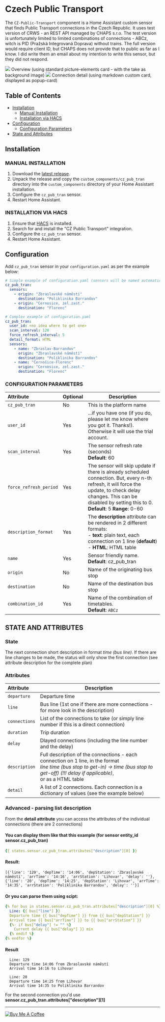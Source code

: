 # Czech Public Transport

The `CZ-Public-Transport` component is a Home Assistant custom sensor that finds Public Transport connections in the Czech Republic. It uses test version of CRWS - an REST API managed by CHAPS s.r.o. The test version is unfortunately limited to limited combinations of connections - ABCz, witch is PID (Pražská Integrovaná Doprava) without trains. The full version would require client ID, but CHAPS does not provide that to public as far as I know. I did write them an email about my intention to write this sensor, but they did not respond. 

<img src="https://github.com/bruxy70/CZ-Public-Transport/blob/master/images/overview.png">
Overview (using standard picture-elements card - with the take as background image)

<img src="https://github.com/bruxy70/CZ-Public-Transport/blob/master/images/connection.png">
Connection detail (using markdown custom card, displayed as popup-card)

## Table of Contents
* [Installation](#installation)
  + [Manual Installation](#manual-installation)
  + [Installation via HACS](#installation-via-hacs)
* [Configuration](#configuration)
  + [Configuration Parameters](#configuration-parameters)
* [State and Attributes](#state-and-attributes)

## Installation

### MANUAL INSTALLATION
1. Download the
   [latest release](https://github.com/bruxy70/CZ-Public-Transport/releases/latest).
2. Unpack the release and copy the `custom_components/cz_pub_tran` directory
   into the `custom_components` directory of your Home Assistant
   installation.
3. Configure the `cz_pub_tran` sensor.
4. Restart Home Assistant.

### INSTALLATION VIA HACS
1. Ensure that [HACS](https://custom-components.github.io/hacs/) is installed.
2. Search for and install the "CZ Public Transport" integration.
3. Configure the `cz_pub_tran` sensor.
4. Restart Home Assistant.

## Configuration
Add `cz_pub_tran` sensor in your `configuration.yaml` as per the example below:
```yaml
# Simple example of configuration.yaml (sensors will be named automatically)
cz_pub_tran:
  sensors:
    - origin: "Zbraslavské náměstí"
      destination: "Poliklinika Barrandov"
    - origin: "Cernosice, zel.zast."
      destination: "Florenc"

# Complex example of configuration.yaml
cz_pub_tran:
  user_id: <no idea where to get one>
  scan_interval: 120
  force_refresh_interval: 5
  detail_format: HTML
  sensors:
    - name: "Zbraslav-Barrandov"
      origin: "Zbraslavské náměstí"
      destination: "Poliklinika Barrandov"
    - name: "Černošice-Florenc"
      origin: "Cernosice, zel.zast."
      destination: "Florenc"

```

### CONFIGURATION PARAMETERS
| Attribute | Optional | Description
|:---------|-----------|-----------
| `cz_pub_tran` | No | This is the platform name
| `user_id` | Yes | ...if you have one (if you do, please let me know where you got it. Thanks!). Otherwise it will use the trial account. 
| `scan_interval` | Yes | The sensor refresh rate (seconds)<br/>**Default**: 60
| `force_refresh_period` | Yes | The sensor will skip update if there is already scheduled connection. But, every n-th refresh, it will force the update, to check delay changes. This can be disabled by setting this to 0.<br/>**Default**: 5  **Range**: 0-60
| `description_format` | Yes | The **description** attribute can be rendered in 2 different formats:<br/>- **text**: plain text, each connection on 1 line (**default**)<br/>- **HTML**: HTML table
| `name` | Yes | Sensor friendly name.<br/>**Default**: cz_pub_tran
| `origin` | No | Name of the originating bus stop
| `destination` | No | Name of the destination bus stop
| `combination_id` | Yes | Name of the combination of timetables.<br/>**Default**: `ABCz`

## STATE AND ATTRIBUTES
### State
The next connection short description in format *time (bus line)*. If there are line changes to be made, the status will only show the first connection (see attribute description for the complete plan)

### Attributes
| Attribute | Description
|:---------|-----------
| `departure` | Departure time
| `line` | Bus line (1st one if there are more connections - for more look in the description)
| `connections` | List of the connections to take (or simply line number if this is a direct connection)
| `duration` | Trip duration
| `delay` | Dlayed connections (including the line number and the delay)
| `description` | Full description of the connections - each connection on 1 line, in the format<br/>*line time (bus stop to get-in) -> time (bus stop to get-off)   (!!! delay if applicable)*,<br/>or as a HTML table
| `detail` | A list of 2 connections. Each connection is a dictionary of values (see the example below)

### Advanced - parsing list description
From the **detail attribute** you can access the attributes of the individual connections (there are 2 connections)
#### You can display them like that this example (for sensor entity_id sensor.cz_pub_tran)
```yaml
{{ states.sensor.cz_pub_tran.attributes["description"][0] }}
```

#### Result:
```
[{'line': '129', 'depTime': '14:06', 'depStation': 'Zbraslavské náměstí', 'arrTime': '14:16', 'arrStation': 'Lihovar', 'delay': ''}, {'line': '20', 'depTime': '14:25', 'depStation': 'Lihovar', 'arrTime': '14:35', 'arrStation': 'Poliklinika Barrandov', 'delay': ''}]
```

#### Or you can parse them using scipt:
```yaml
{% for bus in states.sensor.cz_pub_tran.attributes["description"][0] %}
  Line: {{ bus["line"] }}
  Departure time {{ bus["depTime"] }} from {{ bus["depStation"] }}
  Arrival time {{ bus["arrTime"] }} to {{ bus["arrStation"] }}
  {%- if bus["delay"] != "" %}
    Current delay {{ bus["delay"] }} min
  {% endif %}
{% endfor %}
```

#### Result
```
  Line: 129
  Departure time 14:06 from Zbraslavské náměstí
  Arrival time 14:16 to Lihovar

  Line: 20
  Departure time 14:25 from Lihovar
  Arrival time 14:35 to Poliklinika Barrandov
```

For the second connection you'd use **sensor.cz_pub_tran.attributes["description"][1]**

---
<a href="https://www.buymeacoffee.com/3nXx0bJDP" target="_blank"><img src="https://www.buymeacoffee.com/assets/img/custom_images/white_img.png" alt="Buy Me A Coffee" style="height: auto !important;width: auto !important;" ></a>